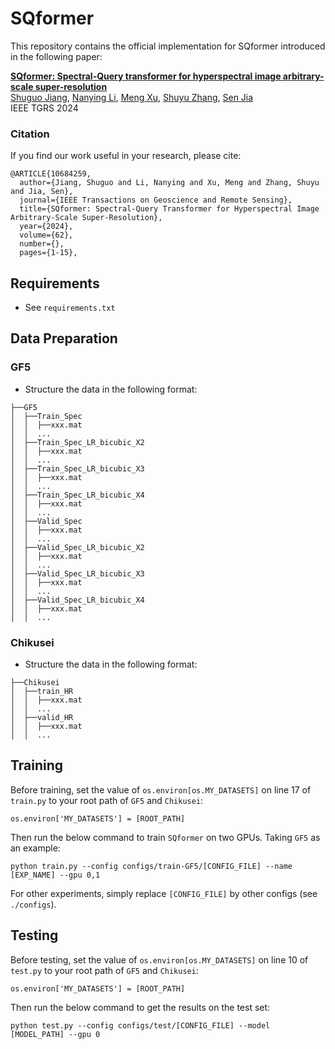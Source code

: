 # SQformer

This repository contains the official implementation for SQformer introduced in the following paper:

[**SQformer: Spectral-Query transformer for hyperspectral image arbitrary-scale super-resolution**](https://arxiv.org/abs/2012.09161)
<br>
[Shuguo Jiang](https://yinboc.github.io/), [Nanying Li](https://www.sifeiliu.net/), [Meng Xu](https://xiaolonw.github.io/), [Shuyu Zhang](https://xiaolonw.github.io/), [Sen Jia](https://xiaolonw.github.io/)
<br>
IEEE TGRS 2024

### Citation

If you find our work useful in your research, please cite:

```
@ARTICLE{10684259,
  author={Jiang, Shuguo and Li, Nanying and Xu, Meng and Zhang, Shuyu and Jia, Sen},
  journal={IEEE Transactions on Geoscience and Remote Sensing}, 
  title={SQformer: Spectral-Query Transformer for Hyperspectral Image Arbitrary-Scale Super-Resolution}, 
  year={2024},
  volume={62},
  number={},
  pages={1-15},
```

## Requirements
* See `requirements.txt`

## Data Preparation
### GF5
* Structure the data in the following format:
```
├──GF5
│  ├──Train_Spec
│  │  ├──xxx.mat
│  │  ...
│  ├──Train_Spec_LR_bicubic_X2
│  │  ├──xxx.mat
│  │  ...
│  ├──Train_Spec_LR_bicubic_X3
│  │  ├──xxx.mat
│  │  ...
│  ├──Train_Spec_LR_bicubic_X4
│  │  ├──xxx.mat
│  │  ...
│  ├──Valid_Spec
│  │  ├──xxx.mat
│  │  ...
│  ├──Valid_Spec_LR_bicubic_X2
│  │  ├──xxx.mat
│  │  ...
│  ├──Valid_Spec_LR_bicubic_X3
│  │  ├──xxx.mat
│  │  ...
│  ├──Valid_Spec_LR_bicubic_X4
│  │  ├──xxx.mat
│  │  ...
```

### Chikusei
* Structure the data in the following format:
```
├──Chikusei
│  ├──train_HR
│  │  ├──xxx.mat
│  │  ...
│  ├──valid_HR
│  │  ├──xxx.mat
│  │  ...
```

## Training
Before training, set the value of `os.environ[os.MY_DATASETS]` on line 17 of `train.py` to your root path of `GF5` and `Chikusei`:
```
os.environ['MY_DATASETS'] = [ROOT_PATH]
```
Then run the below command to train `SQformer` on two GPUs. Taking `GF5` as an example:
```
python train.py --config configs/train-GF5/[CONFIG_FILE] --name [EXP_NAME] --gpu 0,1
```
For other experiments, simply replace `[CONFIG_FILE]` by other configs (see `./configs`).

## Testing
Before testing, set the value of `os.environ[os.MY_DATASETS]` on line 10 of `test.py` to your root path of `GF5` and `Chikusei`:
```
os.environ['MY_DATASETS'] = [ROOT_PATH]
```
Then run the below command to get the results on the test set:
```
python test.py --config configs/test/[CONFIG_FILE] --model [MODEL_PATH] --gpu 0
```
